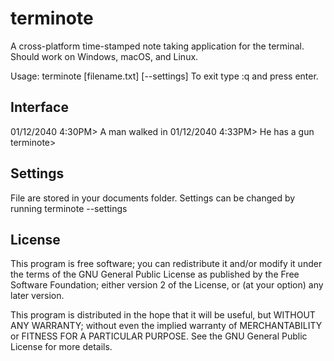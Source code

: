 ﻿# terminote

A cross-platform time-stamped note taking application for the terminal.
Should work on Windows, macOS, and Linux. 
  
Usage: terminote [filename.txt] [--settings]
To exit type :q and press enter.

## Interface
  
01/12/2040 4:30PM> A man walked in
01/12/2040 4:33PM> He has a gun
terminote> 

## Settings

File are stored in your documents folder.
Settings can be changed by running terminote --settings

## License

This program is free software; you can redistribute it and/or
modify it under the terms of the GNU General Public License
as published by the Free Software Foundation; either version 2
of the License, or (at your option) any later version.

This program is distributed in the hope that it will be useful,
but WITHOUT ANY WARRANTY; without even the implied warranty of
MERCHANTABILITY or FITNESS FOR A PARTICULAR PURPOSE.  See the
GNU General Public License for more details.
